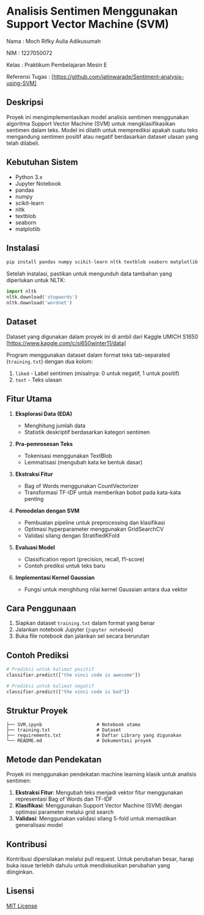 # Analisis Sentimen Menggunakan Support Vector Machine (SVM)

Nama            : Moch Rifky Aulia Adikusumah

NIM             : 1227050072

Kelas           : Praktikum Pembelajaran Mesin E

Referensi Tugas : [https://github.com/jatinwarade/Sentiment-analysis-using-SVM]

## Deskripsi
Proyek ini mengimplementasikan model analisis sentimen menggunakan algoritma Support Vector Machine (SVM) untuk mengklasifikasikan sentimen dalam teks. Model ini dilatih untuk memprediksi apakah suatu teks mengandung sentimen positif atau negatif berdasarkan dataset ulasan yang telah dilabeli.

## Kebutuhan Sistem
- Python 3.x
- Jupyter Notebook
- pandas
- numpy
- scikit-learn
- nltk
- textblob
- seaborn
- matplotlib

## Instalasi
```bash
pip install pandas numpy scikit-learn nltk textblob seaborn matplotlib jupyter
```

Setelah instalasi, pastikan untuk mengunduh data tambahan yang diperlukan untuk NLTK:
```python
import nltk
nltk.download('stopwords')
nltk.download('wordnet')
```

## Dataset
Dataset yang digunakan dalam proyek ini di ambil dari Kaggle UMICH S1650 [https://www.kaggle.com/c/si650winter11/data]

Program menggunakan dataset dalam format teks tab-separated (`training.txt`) dengan dua kolom:
1. `liked` - Label sentimen (misalnya: 0 untuk negatif, 1 untuk positif)
2. `text` - Teks ulasan

## Fitur Utama
1. **Eksplorasi Data (EDA)**
   - Menghitung jumlah data
   - Statistik deskriptif berdasarkan kategori sentimen

2. **Pra-pemrosesan Teks**
   - Tokenisasi menggunakan TextBlob
   - Lemmatisasi (mengubah kata ke bentuk dasar)

3. **Ekstraksi Fitur**
   - Bag of Words menggunakan CountVectorizer
   - Transformasi TF-IDF untuk memberikan bobot pada kata-kata penting

4. **Pemodelan dengan SVM**
   - Pembuatan pipeline untuk preprocessing dan klasifikasi
   - Optimasi hyperparameter menggunakan GridSearchCV
   - Validasi silang dengan StratifiedKFold

5. **Evaluasi Model**
   - Classification report (precision, recall, f1-score)
   - Contoh prediksi untuk teks baru

6. **Implementasi Kernel Gaussian**
   - Fungsi untuk menghitung nilai kernel Gaussian antara dua vektor

## Cara Penggunaan
1. Siapkan dataset `training.txt` dalam format yang benar
2. Jalankan notebook Jupyter (`jupyter notebook`)
3. Buka file notebook dan jalankan sel secara berurutan

## Contoh Prediksi
```python
# Prediksi untuk kalimat positif
classifier.predict(["the vinci code is awesome"])

# Prediksi untuk kalimat negatif
classifier.predict(["the vinci code is bad"])
```

## Struktur Proyek
```
├── SVM.ipynb                    # Notebook utama
├── training.txt                 # Dataset
├── requirements.txt             # Daftar Library yang digunakan
└── README.md                    # Dokumentasi proyek
```

## Metode dan Pendekatan
Proyek ini menggunakan pendekatan machine learning klasik untuk analisis sentimen:
1. **Ekstraksi Fitur**: Mengubah teks menjadi vektor fitur menggunakan representasi Bag of Words dan TF-IDF
2. **Klasifikasi**: Menggunakan Support Vector Machine (SVM) dengan optimasi parameter melalui grid search
3. **Validasi**: Menggunakan validasi silang 5-fold untuk memastikan generalisasi model

## Kontribusi
Kontribusi dipersilakan melalui pull request. Untuk perubahan besar, harap buka issue terlebih dahulu untuk mendiskusikan perubahan yang diinginkan.

## Lisensi
[MIT License](https://opensource.org/licenses/MIT)

